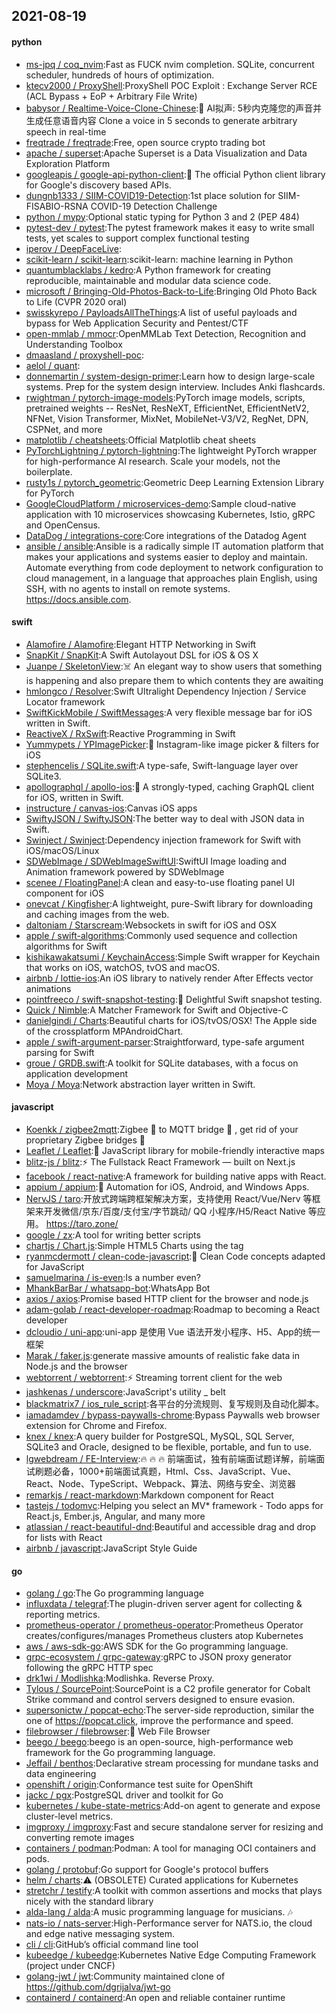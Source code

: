 ## 2021-08-19

#### python
* [ms-jpq / coq_nvim](https://github.com/ms-jpq/coq_nvim):Fast as FUCK nvim completion. SQLite, concurrent scheduler, hundreds of hours of optimization.
* [ktecv2000 / ProxyShell](https://github.com/ktecv2000/ProxyShell):ProxyShell POC Exploit : Exchange Server RCE (ACL Bypass + EoP + Arbitrary File Write)
* [babysor / Realtime-Voice-Clone-Chinese](https://github.com/babysor/Realtime-Voice-Clone-Chinese):🚀
AI拟声: 5秒内克隆您的声音并生成任意语音内容 Clone a voice in 5 seconds to generate arbitrary speech in real-time
* [freqtrade / freqtrade](https://github.com/freqtrade/freqtrade):Free, open source crypto trading bot
* [apache / superset](https://github.com/apache/superset):Apache Superset is a Data Visualization and Data Exploration Platform
* [googleapis / google-api-python-client](https://github.com/googleapis/google-api-python-client):🐍
The official Python client library for Google's discovery based APIs.
* [dungnb1333 / SIIM-COVID19-Detection](https://github.com/dungnb1333/SIIM-COVID19-Detection):1st place solution for SIIM-FISABIO-RSNA COVID-19 Detection Challenge
* [python / mypy](https://github.com/python/mypy):Optional static typing for Python 3 and 2 (PEP 484)
* [pytest-dev / pytest](https://github.com/pytest-dev/pytest):The pytest framework makes it easy to write small tests, yet scales to support complex functional testing
* [iperov / DeepFaceLive](https://github.com/iperov/DeepFaceLive):
* [scikit-learn / scikit-learn](https://github.com/scikit-learn/scikit-learn):scikit-learn: machine learning in Python
* [quantumblacklabs / kedro](https://github.com/quantumblacklabs/kedro):A Python framework for creating reproducible, maintainable and modular data science code.
* [microsoft / Bringing-Old-Photos-Back-to-Life](https://github.com/microsoft/Bringing-Old-Photos-Back-to-Life):Bringing Old Photo Back to Life (CVPR 2020 oral)
* [swisskyrepo / PayloadsAllTheThings](https://github.com/swisskyrepo/PayloadsAllTheThings):A list of useful payloads and bypass for Web Application Security and Pentest/CTF
* [open-mmlab / mmocr](https://github.com/open-mmlab/mmocr):OpenMMLab Text Detection, Recognition and Understanding Toolbox
* [dmaasland / proxyshell-poc](https://github.com/dmaasland/proxyshell-poc):
* [aelol / quant](https://github.com/aelol/quant):
* [donnemartin / system-design-primer](https://github.com/donnemartin/system-design-primer):Learn how to design large-scale systems. Prep for the system design interview. Includes Anki flashcards.
* [rwightman / pytorch-image-models](https://github.com/rwightman/pytorch-image-models):PyTorch image models, scripts, pretrained weights -- ResNet, ResNeXT, EfficientNet, EfficientNetV2, NFNet, Vision Transformer, MixNet, MobileNet-V3/V2, RegNet, DPN, CSPNet, and more
* [matplotlib / cheatsheets](https://github.com/matplotlib/cheatsheets):Official Matplotlib cheat sheets
* [PyTorchLightning / pytorch-lightning](https://github.com/PyTorchLightning/pytorch-lightning):The lightweight PyTorch wrapper for high-performance AI research. Scale your models, not the boilerplate.
* [rusty1s / pytorch_geometric](https://github.com/rusty1s/pytorch_geometric):Geometric Deep Learning Extension Library for PyTorch
* [GoogleCloudPlatform / microservices-demo](https://github.com/GoogleCloudPlatform/microservices-demo):Sample cloud-native application with 10 microservices showcasing Kubernetes, Istio, gRPC and OpenCensus.
* [DataDog / integrations-core](https://github.com/DataDog/integrations-core):Core integrations of the Datadog Agent
* [ansible / ansible](https://github.com/ansible/ansible):Ansible is a radically simple IT automation platform that makes your applications and systems easier to deploy and maintain. Automate everything from code deployment to network configuration to cloud management, in a language that approaches plain English, using SSH, with no agents to install on remote systems. https://docs.ansible.com.

#### swift
* [Alamofire / Alamofire](https://github.com/Alamofire/Alamofire):Elegant HTTP Networking in Swift
* [SnapKit / SnapKit](https://github.com/SnapKit/SnapKit):A Swift Autolayout DSL for iOS & OS X
* [Juanpe / SkeletonView](https://github.com/Juanpe/SkeletonView):☠️
An elegant way to show users that something is happening and also prepare them to which contents they are awaiting
* [hmlongco / Resolver](https://github.com/hmlongco/Resolver):Swift Ultralight Dependency Injection / Service Locator framework
* [SwiftKickMobile / SwiftMessages](https://github.com/SwiftKickMobile/SwiftMessages):A very flexible message bar for iOS written in Swift.
* [ReactiveX / RxSwift](https://github.com/ReactiveX/RxSwift):Reactive Programming in Swift
* [Yummypets / YPImagePicker](https://github.com/Yummypets/YPImagePicker):📸
Instagram-like image picker & filters for iOS
* [stephencelis / SQLite.swift](https://github.com/stephencelis/SQLite.swift):A type-safe, Swift-language layer over SQLite3.
* [apollographql / apollo-ios](https://github.com/apollographql/apollo-ios):📱
A strongly-typed, caching GraphQL client for iOS, written in Swift.
* [instructure / canvas-ios](https://github.com/instructure/canvas-ios):Canvas iOS apps
* [SwiftyJSON / SwiftyJSON](https://github.com/SwiftyJSON/SwiftyJSON):The better way to deal with JSON data in Swift.
* [Swinject / Swinject](https://github.com/Swinject/Swinject):Dependency injection framework for Swift with iOS/macOS/Linux
* [SDWebImage / SDWebImageSwiftUI](https://github.com/SDWebImage/SDWebImageSwiftUI):SwiftUI Image loading and Animation framework powered by SDWebImage
* [scenee / FloatingPanel](https://github.com/scenee/FloatingPanel):A clean and easy-to-use floating panel UI component for iOS
* [onevcat / Kingfisher](https://github.com/onevcat/Kingfisher):A lightweight, pure-Swift library for downloading and caching images from the web.
* [daltoniam / Starscream](https://github.com/daltoniam/Starscream):Websockets in swift for iOS and OSX
* [apple / swift-algorithms](https://github.com/apple/swift-algorithms):Commonly used sequence and collection algorithms for Swift
* [kishikawakatsumi / KeychainAccess](https://github.com/kishikawakatsumi/KeychainAccess):Simple Swift wrapper for Keychain that works on iOS, watchOS, tvOS and macOS.
* [airbnb / lottie-ios](https://github.com/airbnb/lottie-ios):An iOS library to natively render After Effects vector animations
* [pointfreeco / swift-snapshot-testing](https://github.com/pointfreeco/swift-snapshot-testing):📸
Delightful Swift snapshot testing.
* [Quick / Nimble](https://github.com/Quick/Nimble):A Matcher Framework for Swift and Objective-C
* [danielgindi / Charts](https://github.com/danielgindi/Charts):Beautiful charts for iOS/tvOS/OSX! The Apple side of the crossplatform MPAndroidChart.
* [apple / swift-argument-parser](https://github.com/apple/swift-argument-parser):Straightforward, type-safe argument parsing for Swift
* [groue / GRDB.swift](https://github.com/groue/GRDB.swift):A toolkit for SQLite databases, with a focus on application development
* [Moya / Moya](https://github.com/Moya/Moya):Network abstraction layer written in Swift.

#### javascript
* [Koenkk / zigbee2mqtt](https://github.com/Koenkk/zigbee2mqtt):Zigbee
🐝
to MQTT bridge
🌉
, get rid of your proprietary Zigbee bridges
🔨
* [Leaflet / Leaflet](https://github.com/Leaflet/Leaflet):🍃
JavaScript library for mobile-friendly interactive maps
* [blitz-js / blitz](https://github.com/blitz-js/blitz):⚡️
The Fullstack React Framework — built on Next.js
* [facebook / react-native](https://github.com/facebook/react-native):A framework for building native apps with React.
* [appium / appium](https://github.com/appium/appium):📱
Automation for iOS, Android, and Windows Apps.
* [NervJS / taro](https://github.com/NervJS/taro):开放式跨端跨框架解决方案，支持使用 React/Vue/Nerv 等框架来开发微信/京东/百度/支付宝/字节跳动/ QQ 小程序/H5/React Native 等应用。 https://taro.zone/
* [google / zx](https://github.com/google/zx):A tool for writing better scripts
* [chartjs / Chart.js](https://github.com/chartjs/Chart.js):Simple HTML5 Charts using the <canvas> tag
* [ryanmcdermott / clean-code-javascript](https://github.com/ryanmcdermott/clean-code-javascript):🛁
Clean Code concepts adapted for JavaScript
* [samuelmarina / is-even](https://github.com/samuelmarina/is-even):Is a number even?
* [MhankBarBar / whatsapp-bot](https://github.com/MhankBarBar/whatsapp-bot):WhatsApp Bot
* [axios / axios](https://github.com/axios/axios):Promise based HTTP client for the browser and node.js
* [adam-golab / react-developer-roadmap](https://github.com/adam-golab/react-developer-roadmap):Roadmap to becoming a React developer
* [dcloudio / uni-app](https://github.com/dcloudio/uni-app):uni-app 是使用 Vue 语法开发小程序、H5、App的统一框架
* [Marak / faker.js](https://github.com/Marak/faker.js):generate massive amounts of realistic fake data in Node.js and the browser
* [webtorrent / webtorrent](https://github.com/webtorrent/webtorrent):⚡️
Streaming torrent client for the web
* [jashkenas / underscore](https://github.com/jashkenas/underscore):JavaScript's utility _ belt
* [blackmatrix7 / ios_rule_script](https://github.com/blackmatrix7/ios_rule_script):各平台的分流规则、复写规则及自动化脚本。
* [iamadamdev / bypass-paywalls-chrome](https://github.com/iamadamdev/bypass-paywalls-chrome):Bypass Paywalls web browser extension for Chrome and Firefox.
* [knex / knex](https://github.com/knex/knex):A query builder for PostgreSQL, MySQL, SQL Server, SQLite3 and Oracle, designed to be flexible, portable, and fun to use.
* [lgwebdream / FE-Interview](https://github.com/lgwebdream/FE-Interview):🔥
🔥
🔥
前端面试，独有前端面试题详解，前端面试刷题必备，1000+前端面试真题，Html、Css、JavaScript、Vue、React、Node、TypeScript、Webpack、算法、网络与安全、浏览器
* [remarkjs / react-markdown](https://github.com/remarkjs/react-markdown):Markdown component for React
* [tastejs / todomvc](https://github.com/tastejs/todomvc):Helping you select an MV* framework - Todo apps for React.js, Ember.js, Angular, and many more
* [atlassian / react-beautiful-dnd](https://github.com/atlassian/react-beautiful-dnd):Beautiful and accessible drag and drop for lists with React
* [airbnb / javascript](https://github.com/airbnb/javascript):JavaScript Style Guide

#### go
* [golang / go](https://github.com/golang/go):The Go programming language
* [influxdata / telegraf](https://github.com/influxdata/telegraf):The plugin-driven server agent for collecting & reporting metrics.
* [prometheus-operator / prometheus-operator](https://github.com/prometheus-operator/prometheus-operator):Prometheus Operator creates/configures/manages Prometheus clusters atop Kubernetes
* [aws / aws-sdk-go](https://github.com/aws/aws-sdk-go):AWS SDK for the Go programming language.
* [grpc-ecosystem / grpc-gateway](https://github.com/grpc-ecosystem/grpc-gateway):gRPC to JSON proxy generator following the gRPC HTTP spec
* [drk1wi / Modlishka](https://github.com/drk1wi/Modlishka):Modlishka. Reverse Proxy.
* [Tylous / SourcePoint](https://github.com/Tylous/SourcePoint):SourcePoint is a C2 profile generator for Cobalt Strike command and control servers designed to ensure evasion.
* [supersonictw / popcat-echo](https://github.com/supersonictw/popcat-echo):The server-side reproduction, similar the one of https://popcat.click, improve the performance and speed.
* [filebrowser / filebrowser](https://github.com/filebrowser/filebrowser):📂
Web File Browser
* [beego / beego](https://github.com/beego/beego):beego is an open-source, high-performance web framework for the Go programming language.
* [Jeffail / benthos](https://github.com/Jeffail/benthos):Declarative stream processing for mundane tasks and data engineering
* [openshift / origin](https://github.com/openshift/origin):Conformance test suite for OpenShift
* [jackc / pgx](https://github.com/jackc/pgx):PostgreSQL driver and toolkit for Go
* [kubernetes / kube-state-metrics](https://github.com/kubernetes/kube-state-metrics):Add-on agent to generate and expose cluster-level metrics.
* [imgproxy / imgproxy](https://github.com/imgproxy/imgproxy):Fast and secure standalone server for resizing and converting remote images
* [containers / podman](https://github.com/containers/podman):Podman: A tool for managing OCI containers and pods.
* [golang / protobuf](https://github.com/golang/protobuf):Go support for Google's protocol buffers
* [helm / charts](https://github.com/helm/charts):⚠️
(OBSOLETE) Curated applications for Kubernetes
* [stretchr / testify](https://github.com/stretchr/testify):A toolkit with common assertions and mocks that plays nicely with the standard library
* [alda-lang / alda](https://github.com/alda-lang/alda):A music programming language for musicians.
🎶
* [nats-io / nats-server](https://github.com/nats-io/nats-server):High-Performance server for NATS.io, the cloud and edge native messaging system.
* [cli / cli](https://github.com/cli/cli):GitHub’s official command line tool
* [kubeedge / kubeedge](https://github.com/kubeedge/kubeedge):Kubernetes Native Edge Computing Framework (project under CNCF)
* [golang-jwt / jwt](https://github.com/golang-jwt/jwt):Community maintained clone of https://github.com/dgrijalva/jwt-go
* [containerd / containerd](https://github.com/containerd/containerd):An open and reliable container runtime
